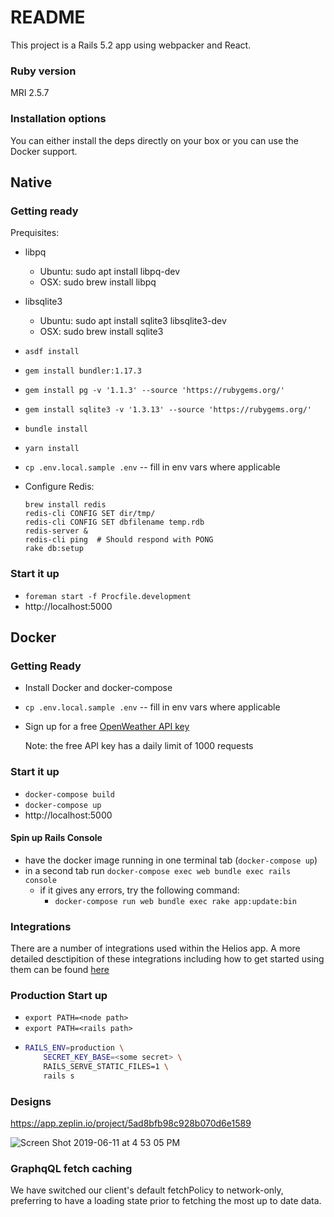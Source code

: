 # README

This project is a Rails 5.2 app using webpacker and React.

### Ruby version

MRI 2.5.7

### Installation options

You can either install the deps directly on your box or you can use the Docker support.

## Native

### Getting ready

Prequisites:
- libpq
  - Ubuntu: sudo apt install libpq-dev
  - OSX: sudo brew install libpq
- libsqlite3
  - Ubuntu: sudo apt install sqlite3 libsqlite3-dev
  - OSX: sudo brew install sqlite3

- `asdf install`
- `gem install bundler:1.17.3`
- `gem install pg -v '1.1.3' --source 'https://rubygems.org/'`
- `gem install sqlite3 -v '1.3.13' --source 'https://rubygems.org/'`
- `bundle install`
- `yarn install`
- `cp .env.local.sample .env` -- fill in env vars where applicable
- Configure Redis:

  ```shell
  brew install redis
  redis-cli CONFIG SET dir/tmp/
  redis-cli CONFIG SET dbfilename temp.rdb
  redis-server &
  redis-cli ping  # Should respond with PONG
  rake db:setup
  ```

### Start it up

- `foreman start -f Procfile.development`
- http://localhost:5000

## Docker

### Getting Ready

- Install Docker and docker-compose
- `cp .env.local.sample .env` -- fill in env vars where applicable
- Sign up for a free [OpenWeather API key](https://home.openweathermap.org/api_keys)
 
  Note: the free API key has a daily limit of 1000 requests

### Start it up

- `docker-compose build`
- `docker-compose up`
- http://localhost:5000

#### Spin up Rails Console

- have the docker image running in one terminal tab (`docker-compose up`)
- in a second tab run `docker-compose exec web bundle exec rails console`
  - if it gives any errors, try the following command:
    - `docker-compose run web bundle exec rake app:update:bin`

### Integrations

There are a number of integrations used within the Helios app.
A more detailed desctipition of these integrations including how to
get started using them can be found [here](./INTEGRATIONS.md)

### Production Start up

- `export PATH=<node path>`
- `export PATH=<rails path>`
- ```bash
  RAILS_ENV=production \
      SECRET_KEY_BASE=<some secret> \
      RAILS_SERVE_STATIC_FILES=1 \
      rails s
  ```

### Designs

https://app.zeplin.io/project/5ad8bfb98c928b070d6e1589

![Screen Shot 2019-06-11 at 4 53 05 PM](https://user-images.githubusercontent.com/30034042/59306010-670ef900-8c69-11e9-9d7e-0257dc363dac.png)

### GraphqQL fetch caching

We have switched our client's default fetchPolicy to network-only, preferring to have a loading state prior to fetching the most up to date data.
